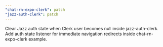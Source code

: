 ```yaml
---
"chat-rn-expo-clerk": patch
"jazz-auth-clerk": patch
---
```


Clear Jazz auth state when Clerk user becomes null inside jazz-auth-clerk.
Add auth state listener for immediate navigation redirects inside chat-rn-expo-clerk example.